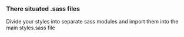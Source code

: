 ### There situated .sass files

Divide your styles into separate sass modules and import them into the main styles.sass file